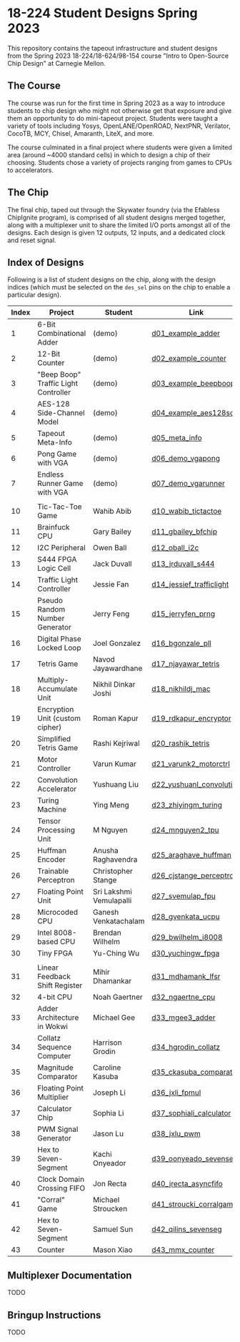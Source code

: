 # 18-224 Student Designs Spring 2023

This repository contains the tapeout infrastructure and student designs from the Spring 2023 18-224/18-624/98-154 course "Intro to Open-Source Chip Design" at Carnegie Mellon.

## The Course

The course was run for the first time in Spring 2023 as a way to introduce students to chip design who might not otherwise get that exposure and give them an opportunity to do mini-tapeout project. Students were taught a variety of tools including Yosys, OpenLANE/OpenROAD, NextPNR, Verilator, CocoTB, MCY, Chisel, Amaranth, LiteX, and more.

The course culminated in a final project where students were given a limited area (around ~4000 standard cells) in which to design a chip of their choosing. Students chose a variety of projects ranging from games to CPUs to accelerators.

## The Chip

The final chip, taped out through the Skywater foundry (via the Efabless ChipIgnite program), is comprised of all student designs merged together, along with a multiplexer unit to share the limited I/O ports amongst all of the designs. Each design is given 12 outputs, 12 inputs, and a dedicated clock and reset signal. 

## Index of Designs

Following is a list of student designs on the chip, along with the design indices (which must be selected on the `des_sel` pins on the chip to enable a particular design).

| **Index** | **Project**                          | **Student**             | **Link**                                                     |
|-----------|--------------------------------------|-------------------------|--------------------------------------------------------------|
| 1         | 6-Bit Combinational Adder            | (demo)                  | [d01_example_adder](designs/d01_example_adder)               |
| 2         | 12-Bit Counter                       | (demo)                  | [d02_example_counter](designs/d02_example_counter)           |
| 3         | "Beep Boop" Traffic Light Controller | (demo)                  | [d03_example_beepboop](designs/d03_example_beepboop)         |
| 4         | AES-128 Side-Channel Model           | (demo)                  | [d04_example_aes128sca](designs/d04_example_aes128sca)       |
| 5         | Tapeout Meta-Info                    | (demo)                  | [d05_meta_info](designs/d05_meta_info)                       |
| 6         | Pong Game with VGA                   | (demo)                  | [d06_demo_vgapong](designs/d06_demo_vgapong)                 |
| 7         | Endless Runner Game with VGA         | (demo)                  | [d07_demo_vgarunner](designs/d07_demo_vgarunner)             |
|           |                                      |                         |                                                              |
| 10        | Tic-Tac-Toe Game                     | Wahib Abib              | [d10_wabib_tictactoe](designs/d10_wabib_tictactoe)           |
| 11        | Brainfuck CPU                        | Gary Bailey             | [d11_gbailey_bfchip](designs/d11_gbailey_bfchip)             |
| 12        | I2C Peripheral                       | Owen Ball               | [d12_oball_i2c](designs/d12_oball_i2c)                       |
| 13        | S444 FPGA Logic Cell                 | Jack Duvall             | [d13_jrduvall_s444](designs/d13_jrduvall_s444)               |
| 14        | Traffic Light Controller             | Jessie Fan              | [d14_jessief_trafficlight](designs/d14_jessief_trafficlight) |
| 15        | Pseudo Random Number Generator       | Jerry Feng              | [d15_jerryfen_prng](designs/d15_jerryfen_prng)               |
| 16        | Digital Phase Locked Loop            | Joel Gonzalez           | [d16_bgonzale_pll](designs/d16_bgonzale_pll)                 |
| 17        | Tetris Game                          | Navod Jayawardhane      | [d17_njayawar_tetris](designs/d17_njayawar_tetris)           |
| 18        | Multiply-Accumulate Unit             | Nikhil Dinkar Joshi     | [d18_nikhildj_mac](designs/d18_nikhildj_mac)                 |
| 19        | Encryption Unit (custom cipher)      | Roman Kapur             | [d19_rdkapur_encryptor](designs/d19_rdkapur_encryptor)       |
| 20        | Simplified Tetris Game               | Rashi Kejriwal          | [d20_rashik_tetris](designs/d20_rashik_tetris)               |
| 21        | Motor Controller                     | Varun Kumar             | [d21_varunk2_motorctrl](designs/d21_varunk2_motorctrl)       |
| 22        | Convolution Accelerator              | Yushuang Liu            | [d22_yushuanl_convolution](designs/d22_yushuanl_convolution) |
| 23        | Turing Machine                       | Ying Meng               | [d23_zhiyingm_turing](designs/d23_zhiyingm_turing)           |
| 24        | Tensor Processing Unit               | M Nguyen                | [d24_mnguyen2_tpu](designs/d24_mnguyen2_tpu)                 |
| 25        | Huffman Encoder                      | Anusha Raghavendra      | [d25_araghave_huffman](designs/d25_araghave_huffman)         |
| 26        | Trainable Perceptron                 | Christopher Stange      | [d26_cjstange_perceptron](designs/d26_cjstange_perceptron)   |
| 27        | Floating Point Unit                  | Sri Lakshmi Vemulapalli | [d27_svemulap_fpu](designs/d27_svemulap_fpu)                 |
| 28        | Microcoded CPU                       | Ganesh Venkatachalam    | [d28_gvenkata_ucpu](designs/d28_gvenkata_ucpu)               |
| 29        | Intel 8008-based CPU                 | Brendan Wilhelm         | [d29_bwilhelm_i8008](designs/d29_bwilhelm_i8008)             |
| 30        | Tiny FPGA                            | Yu-Ching Wu             | [d30_yuchingw_fpga](designs/d30_yuchingw_fpga)               |
|           |                                      |                         |                                                              |
| 31        | Linear Feedback Shift Register       | Mihir Dhamankar         | [d31_mdhamank_lfsr](designs/d31_mdhamank_lfsr)               |
| 32        | 4-bit CPU                            | Noah Gaertner           | [d32_ngaertne_cpu](designs/d32_ngaertne_cpu)                 |
| 33        | Adder Architecture in Wokwi          | Michael Gee             | [d33_mgee3_adder](designs/d33_mgee3_adder)                   |
| 34        | Collatz Sequence Computer            | Harrison Grodin         | [d34_hgrodin_collatz](designs/d34_hgrodin_collatz)           |
| 35        | Magnitude Comparator                 | Caroline Kasuba         | [d35_ckasuba_comparator](designs/d35_ckasuba_comparator)     |
| 36        | Floating Point Multiplier            | Joseph Li               | [d36_jxli_fpmul](designs/d36_jxli_fpmul)                     |
| 37        | Calculator Chip                      | Sophia Li               | [d37_sophiali_calculator](designs/d37_sophiali_calculator)   |
| 38        | PWM Signal Generator                 | Jason Lu                | [d38_jxlu_pwm](designs/d38_jxlu_pwm)                         |
| 39        | Hex to Seven-Segment                 | Kachi Onyeador          | [d39_oonyeado_sevenseg](designs/d39_oonyeado_sevenseg)       |
| 40        | Clock Domain Crossing FIFO           | Jon Recta               | [d40_jrecta_asyncfifo](designs/d40_jrecta_asyncfifo)         |
| 41        | "Corral" Game                        | Michael Stroucken       | [d41_stroucki_corralgame](designs/d41_stroucki_corralgame)   |
| 42        | Hex to Seven-Segment                 | Samuel Sun              | [d42_qilins_sevenseg](designs/d42_qilins_sevenseg)           |
| 43        | Counter                              | Mason Xiao              | [d43_mmx_counter](designs/d43_mmx_counter)                   |



## Multiplexer Documentation

TODO

## Bringup Instructions

TODO
